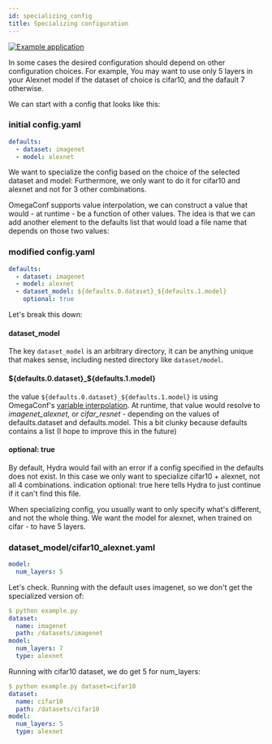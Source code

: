 ```yaml
---
id: specializing_config
title: Specializing configuration
---
```

[![Example application](https://img.shields.io/badge/-Example%20application-informational)](https://github.com/facebookresearch/hydra/tree/master/examples/patterns/specializing_config)

In some cases the desired configuration should depend on other configuration choices.
For example, You may want to use only 5 layers in your Alexnet model if the dataset of choice is cifar10, and the dafault 7 otherwise.
 
We can start with a config that looks like this:
### initial config.yaml
```yaml
defaults:
  - dataset: imagenet
  - model: alexnet
```

We want to specialize the config based on the choice of the selected dataset and model:
Furthermore, we only want to do it for cifar10 and alexnet and not for 3 other combinations.

OmegaConf supports value interpolation, we can construct a value that would - at runtime - be a function of other values.
The idea is that we can add another element to the defaults list that would load a file name that depends on those two values:
### modified config.yaml
```yaml
defaults:
  - dataset: imagenet
  - model: alexnet
  - dataset_model: ${defaults.0.dataset}_${defaults.1.model}
    optional: true
```

Let's break this down:
#### dataset_model
The key `dataset_model` is an arbitrary directory, it can be anything unique that makes sense, including nested directory like `dataset/model`.

#### ${defaults.0.dataset}_${defaults.1.model}
the value `${defaults.0.dataset}_${defaults.1.model}` is using OmegaConf's [variable interpolation](https://omegaconf.readthedocs.io/en/latest/usage.html#variable-interpolation).
At runtime, that value would resolve to *imagenet_alexnet*, or *cifar_resnet* - depending on the values of defaults.dataset and defaults.model.
This a bit clunky because defaults contains a list (I hope to improve this in the future)

#### optional: true
By default, Hydra would fail with an error if a config specified in the defaults does not exist.
In this case we only want to specialize cifar10 + alexnet, not all 4 combinations.
indication optional: true here tells Hydra to just continue if it can't find this file.

When specializing config, you usually want to only specify what's different, and not the whole thing.
We want the model for alexnet, when trained on cifar - to have 5 layers.

### dataset_model/cifar10_alexnet.yaml
```yaml
model:
  num_layers: 5
```
 
Let's check. Running with the default uses imagenet, so we don't get the specialized version of:

```yaml
$ python example.py 
dataset:
  name: imagenet
  path: /datasets/imagenet
model:
  num_layers: 7
  type: alexnet
```

Running with cifar10 dataset, we do get 5 for num_layers:
```yaml
$ python example.py dataset=cifar10
dataset:
  name: cifar10
  path: /datasets/cifar10
model:
  num_layers: 5
  type: alexnet
```
